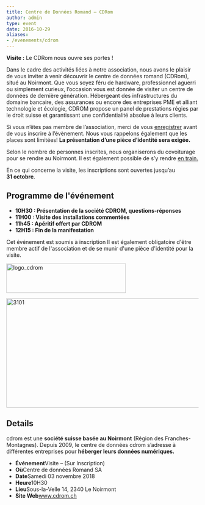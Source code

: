 ```yaml
---
title: Centre de Données Romand – CDRom
author: admin
type: event
date: 2016-10-29
aliases:
- /evenements/cdrom
---
```


**Visite :** Le CDRom nous ouvre ses portes !

Dans le cadre des activités liées à notre association, nous avons le plaisir de vous inviter à venir découvrir le centre de données romand (CDRom), situé au Noirmont.
Que vous soyez féru de hardware, professionnel aguerri ou simplement curieux, l’occasion vous est donnée de visiter un centre de données de dernière génération.
Hébergeant des infrastructures du domaine bancaire, des assurances ou encore des entreprises PME et alliant technologie et écologie,
CDROM propose un panel de prestations régies par le droit suisse et garantissant une confidentialité absolue à leurs clients.

Si vous n’êtes pas membre de l’association, merci de vous [enregistrer][1] avant de vous inscrire à l’évènement. Nous vous rappelons également que les places sont limitées!
**La présentation d&#8217;une pièce d&#8217;identité sera exigée.**

Selon le nombre de personnes inscrites, nous organiserons du covoiturage pour se rendre au Noirmont. Il est également possible de s’y rendre [en train.][2]

En ce qui concerne la visite, les inscriptions sont ouvertes jusqu’au **31 octobre**.

## Programme de l'événement

- **10H30 : Présentation de la société CDROM, questions-réponses**
- **11H00 : Visite des installations commentées**
- **11h45 : Apéritif offert par CDROM**
- **12H15 : Fin de la manifestation**

Cet événement est soumis à inscription
 Il est également obligatoire d'être membre actif de l'association et de se munir
 d'une pièce d'identité pour la visite.

<a href="http://www.cdrom.ch/" target="_blank" rel="noopener"><img decoding="async" loading="lazy" class="size-full wp-image-2526 aligncenter" src="https://api-ne.ch/wp-content/uploads/2016/10/logo_cdRom.jpg" alt="logo_cdrom" width="313" height="77" /></a>

<img decoding="async" loading="lazy" class="alignnone size-full wp-image-2600" src="https://api-ne.ch/wp-content/uploads/2016/10/3101.jpg" alt="3101" width="630" height="286" /> 

## Details

cdrom est une **société suisse basée au Noirmont**
(Région des Franches-Montagnes).
Depuis 2009, le centre de données cdrom s&#8217;adresse à différentes entreprises pour **héberger leurs données numériques.**

<ul class="cbp-l-project-details-list">
  <li>
    <strong>Événement</strong>Visite &#8211; (Sur Inscription)
  </li>
  <li>
    <strong>Où</strong>Centre de données Romand SA
  </li>
  <li>
    <strong>Date</strong>Samedi 03 novembre 2018
  </li>
  <li>
    <strong>Heure</strong>10H30
  </li>
  <li>
    <strong>Lieu</strong>Sous-la-Velle 14, 2340 Le Noirmont
  </li>
  <li>
    <strong>Site Web</strong><a href="http://www.cdrom.ch/" target="_blank" rel="noopener">www.cdrom.ch</a>
  </li>
</ul>

 [1]: ./devenir-membre/
 [2]: http://www.cff.ch/home.html